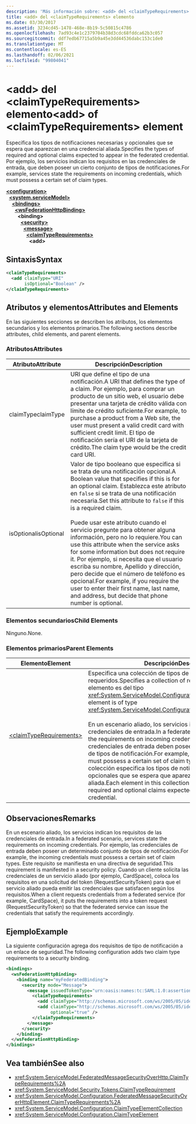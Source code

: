 ```yaml
---
description: 'Más información sobre: <add> del <claimTypeRequirements> elemento'
title: <add> del <claimTypeRequirements> elemento
ms.date: 03/30/2017
ms.assetid: 3234cd45-1478-468e-8b19-5c50815c4786
ms.openlocfilehash: 7ad93c4e1c2379704b38d3cdc68fddca62b3c057
ms.sourcegitcommit: ddf7edb67715a5b9a45e3dd44536dabc153c1de0
ms.translationtype: MT
ms.contentlocale: es-ES
ms.lasthandoff: 02/06/2021
ms.locfileid: "99804041"
---
```

# <a name="add-of-claimtyperequirements-element"></a><span data-ttu-id="7fa43-103">\<add> del \<claimTypeRequirements> elemento</span><span class="sxs-lookup"><span data-stu-id="7fa43-103">\<add> of \<claimTypeRequirements> element</span></span>

<span data-ttu-id="7fa43-104">Especifica los tipos de notificaciones necesarias y opcionales que se espera que aparezcan en una credencial aliada.</span><span class="sxs-lookup"><span data-stu-id="7fa43-104">Specifies the types of required and optional claims expected to appear in the federated credential.</span></span> <span data-ttu-id="7fa43-105">Por ejemplo, los servicios indican los requisitos en las credenciales de entrada, que deben poseer un cierto conjunto de tipos de notificaciones.</span><span class="sxs-lookup"><span data-stu-id="7fa43-105">For example, services state the requirements on incoming credentials, which must possess a certain set of claim types.</span></span>  
  
[**\<configuration>**](../configuration-element.md)\
&nbsp;&nbsp;[**\<system.serviceModel>**](system-servicemodel.md)\
&nbsp;&nbsp;&nbsp;&nbsp;[**\<bindings>**](bindings.md)\
&nbsp;&nbsp;&nbsp;&nbsp;&nbsp;&nbsp;[**\<wsFederationHttpBinding>**](wsfederationhttpbinding.md)\
&nbsp;&nbsp;&nbsp;&nbsp;&nbsp;&nbsp;&nbsp;&nbsp;**\<binding>**\
&nbsp;&nbsp;&nbsp;&nbsp;&nbsp;&nbsp;&nbsp;&nbsp;&nbsp;&nbsp;[**\<security>**](security-of-custombinding.md)\
&nbsp;&nbsp;&nbsp;&nbsp;&nbsp;&nbsp;&nbsp;&nbsp;&nbsp;&nbsp;&nbsp;&nbsp;[**\<message>**](message-element-of-wsfederationhttpbinding.md)\
&nbsp;&nbsp;&nbsp;&nbsp;&nbsp;&nbsp;&nbsp;&nbsp;&nbsp;&nbsp;&nbsp;&nbsp;&nbsp;&nbsp;[**\<claimTypeRequirements>**](claimtyperequirements-for-message.md)\
&nbsp;&nbsp;&nbsp;&nbsp;&nbsp;&nbsp;&nbsp;&nbsp;&nbsp;&nbsp;&nbsp;&nbsp;&nbsp;&nbsp;&nbsp;&nbsp;**\<add>**
  
## <a name="syntax"></a><span data-ttu-id="7fa43-106">Sintaxis</span><span class="sxs-lookup"><span data-stu-id="7fa43-106">Syntax</span></span>  
  
```xml  
<claimTypeRequirements>
  <add claimType="URI"
       isOptional="Boolean" />
</claimTypeRequirements>
```  
  
## <a name="attributes-and-elements"></a><span data-ttu-id="7fa43-107">Atributos y elementos</span><span class="sxs-lookup"><span data-stu-id="7fa43-107">Attributes and Elements</span></span>  

 <span data-ttu-id="7fa43-108">En las siguientes secciones se describen los atributos, los elementos secundarios y los elementos primarios.</span><span class="sxs-lookup"><span data-stu-id="7fa43-108">The following sections describe attributes, child elements, and parent elements.</span></span>  
  
### <a name="attributes"></a><span data-ttu-id="7fa43-109">Atributos</span><span class="sxs-lookup"><span data-stu-id="7fa43-109">Attributes</span></span>  
  
|<span data-ttu-id="7fa43-110">Atributo</span><span class="sxs-lookup"><span data-stu-id="7fa43-110">Attribute</span></span>|<span data-ttu-id="7fa43-111">Descripción</span><span class="sxs-lookup"><span data-stu-id="7fa43-111">Description</span></span>|  
|---------------|-----------------|  
|<span data-ttu-id="7fa43-112">claimType</span><span class="sxs-lookup"><span data-stu-id="7fa43-112">claimType</span></span>|<span data-ttu-id="7fa43-113">URI que define el tipo de una notificación.</span><span class="sxs-lookup"><span data-stu-id="7fa43-113">A URI that defines the type of a claim.</span></span> <span data-ttu-id="7fa43-114">Por ejemplo, para comprar un producto de un sitio web, el usuario debe presentar una tarjeta de crédito válida con límite de crédito suficiente.</span><span class="sxs-lookup"><span data-stu-id="7fa43-114">For example, to purchase a product from a Web site, the user must present a valid credit card with sufficient credit limit.</span></span> <span data-ttu-id="7fa43-115">El tipo de notificación sería el URI de la tarjeta de crédito.</span><span class="sxs-lookup"><span data-stu-id="7fa43-115">The claim type would be the credit card URI.</span></span>|  
|<span data-ttu-id="7fa43-116">isOptional</span><span class="sxs-lookup"><span data-stu-id="7fa43-116">isOptional</span></span>|<span data-ttu-id="7fa43-117">Valor de tipo booleano que especifica si se trata de una notificación opcional.</span><span class="sxs-lookup"><span data-stu-id="7fa43-117">A Boolean value that specifies if this is for an optional claim.</span></span> <span data-ttu-id="7fa43-118">Establezca este atributo en `false` si se trata de una notificación necesaria.</span><span class="sxs-lookup"><span data-stu-id="7fa43-118">Set this attribute to `false` if this is a required claim.</span></span><br /><br /> <span data-ttu-id="7fa43-119">Puede usar este atributo cuando el servicio pregunte para obtener alguna información, pero no lo requiere.</span><span class="sxs-lookup"><span data-stu-id="7fa43-119">You can use this attribute when the service asks for some information but does not require it.</span></span> <span data-ttu-id="7fa43-120">Por ejemplo, si necesita que el usuario escriba su nombre, Apellido y dirección, pero decide que el número de teléfono es opcional.</span><span class="sxs-lookup"><span data-stu-id="7fa43-120">For example, if you require the user to enter their first name, last name, and address, but decide that phone number is optional.</span></span>|  
  
### <a name="child-elements"></a><span data-ttu-id="7fa43-121">Elementos secundarios</span><span class="sxs-lookup"><span data-stu-id="7fa43-121">Child Elements</span></span>  

 <span data-ttu-id="7fa43-122">Ninguno.</span><span class="sxs-lookup"><span data-stu-id="7fa43-122">None.</span></span>  
  
### <a name="parent-elements"></a><span data-ttu-id="7fa43-123">Elementos primarios</span><span class="sxs-lookup"><span data-stu-id="7fa43-123">Parent Elements</span></span>  
  
|<span data-ttu-id="7fa43-124">Elemento</span><span class="sxs-lookup"><span data-stu-id="7fa43-124">Element</span></span>|<span data-ttu-id="7fa43-125">Descripción</span><span class="sxs-lookup"><span data-stu-id="7fa43-125">Description</span></span>|  
|-------------|-----------------|  
|[\<claimTypeRequirements>](claimtyperequirements-for-message.md)|<span data-ttu-id="7fa43-126">Especifica una colección de tipos de notificación requeridos.</span><span class="sxs-lookup"><span data-stu-id="7fa43-126">Specifies a collection of required claim types.</span></span> <span data-ttu-id="7fa43-127">Cada elemento es del tipo <xref:System.ServiceModel.Configuration.ClaimTypeElement>.</span><span class="sxs-lookup"><span data-stu-id="7fa43-127">Each element is of type <xref:System.ServiceModel.Configuration.ClaimTypeElement>.</span></span><br /><br /> <span data-ttu-id="7fa43-128">En un escenario aliado, los servicios indican los requisitos de las credenciales de entrada.</span><span class="sxs-lookup"><span data-stu-id="7fa43-128">In a federated scenario, services state the requirements on incoming credentials.</span></span> <span data-ttu-id="7fa43-129">Por ejemplo, las credenciales de entrada deben poseer un determinado conjunto de tipos de notificación.</span><span class="sxs-lookup"><span data-stu-id="7fa43-129">For example, the incoming credentials must possess a certain set of claim types.</span></span> <span data-ttu-id="7fa43-130">Cada elemento de la colección especifica los tipos de notificaciones necesarias y opcionales que se espera que aparezcan en una credencial aliada.</span><span class="sxs-lookup"><span data-stu-id="7fa43-130">Each element in this collection specifies the types of required and optional claims expected to appear in a federated credential.</span></span>|  
  
## <a name="remarks"></a><span data-ttu-id="7fa43-131">Observaciones</span><span class="sxs-lookup"><span data-stu-id="7fa43-131">Remarks</span></span>  

 <span data-ttu-id="7fa43-132">En un escenario aliado, los servicios indican los requisitos de las credenciales de entrada.</span><span class="sxs-lookup"><span data-stu-id="7fa43-132">In a federated scenario, services state the requirements on incoming credentials.</span></span> <span data-ttu-id="7fa43-133">Por ejemplo, las credenciales de entrada deben poseer un determinado conjunto de tipos de notificación.</span><span class="sxs-lookup"><span data-stu-id="7fa43-133">For example, the incoming credentials must possess a certain set of claim types.</span></span> <span data-ttu-id="7fa43-134">Este requisito se manifiesta en una directiva de seguridad.</span><span class="sxs-lookup"><span data-stu-id="7fa43-134">This requirement is manifested in a security policy.</span></span> <span data-ttu-id="7fa43-135">Cuando un cliente solicita las credenciales de un servicio aliado (por ejemplo, CardSpace), coloca los requisitos en una solicitud del token (RequestSecurityToken) para que el servicio aliado pueda emitir las credenciales que satisfacen según los requisitos.</span><span class="sxs-lookup"><span data-stu-id="7fa43-135">When a client requests credentials from a federated service (for example, CardSpace), it puts the requirements into a token request (RequestSecurityToken) so that the federated service can issue the credentials that satisfy the requirements accordingly.</span></span>  
  
## <a name="example"></a><span data-ttu-id="7fa43-136">Ejemplo</span><span class="sxs-lookup"><span data-stu-id="7fa43-136">Example</span></span>  

 <span data-ttu-id="7fa43-137">La siguiente configuración agrega dos requisitos de tipo de notificación a un enlace de seguridad.</span><span class="sxs-lookup"><span data-stu-id="7fa43-137">The following configuration adds two claim type requirements to a security binding.</span></span>  
  
```xml  
<bindings>
  <wsFederationHttpBinding>
    <binding name="myFederatedBinding">
      <security mode="Message">
        <message issuedTokenType="urn:oasis:names:tc:SAML:1.0:assertion">
          <claimTypeRequirements>
            <add claimType="http://schemas.microsoft.com/ws/2005/05/identity/claims/EmailAddress" />
            <add claimType="http://schemas.microsoft.com/ws/2005/05/identity/claims/UserName"
                 optional="true" />
          </claimTypeRequirements>
        </message>
      </security>
    </binding>
  </wsFederationHttpBinding>
</bindings>
```  
  
## <a name="see-also"></a><span data-ttu-id="7fa43-138">Vea también</span><span class="sxs-lookup"><span data-stu-id="7fa43-138">See also</span></span>

- <xref:System.ServiceModel.FederatedMessageSecurityOverHttp.ClaimTypeRequirements%2A>
- <xref:System.ServiceModel.Security.Tokens.ClaimTypeRequirement>
- <xref:System.ServiceModel.Configuration.FederatedMessageSecurityOverHttpElement.ClaimTypeRequirements%2A>
- <xref:System.ServiceModel.Configuration.ClaimTypeElementCollection>
- <xref:System.ServiceModel.Configuration.ClaimTypeElement>
